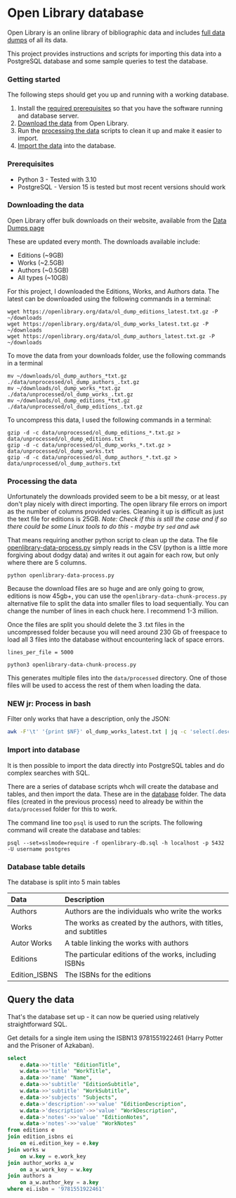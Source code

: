 # Open Library database

Open Library is an online library of bibliographic data and includes [full data dumps](https://openlibrary.org/developers/dumps) of all its data.

This project provides instructions and scripts for importing this data into a PostgreSQL database and some sample queries to test the database.

### Getting started

The following steps should get you up and running with a working database.

1. Install the [required prerequisites](#prerequisites) so that you have the software running and database server.
2. [Download the data](#downloading-the-data) from Open Library.
3. Run the [processing the data](#processing-the-data) scripts to clean it up and make it easier to import.
4. [Import the data](#import-into-database) into the database.

### Prerequisites

- Python 3 - Tested with 3.10
- PostgreSQL - Version 15 is tested but most recent versions should work

### Downloading the data

Open Library offer bulk downloads on their website, available from the [Data Dumps page](https://openlibrary.org/developers/dumps)

These are updated every month. The downloads available include:

- Editions (~9GB)
- Works (~2.5GB)
- Authors (~0.5GB)
- All types (~10GB)

For this project, I downloaded the Editions, Works, and Authors data. The latest can be downloaded using the following commands in a terminal:

```console
wget https://openlibrary.org/data/ol_dump_editions_latest.txt.gz -P ~/downloads
wget https://openlibrary.org/data/ol_dump_works_latest.txt.gz -P ~/downloads
wget https://openlibrary.org/data/ol_dump_authors_latest.txt.gz -P ~/downloads
```

To move the data from your downloads folder, use the following commands in a terminal

```console
mv ~/downloads/ol_dump_authors_*txt.gz ./data/unprocessed/ol_dump_authors_.txt.gz
mv ~/downloads/ol_dump_works_*txt.gz ./data/unprocessed/ol_dump_works_.txt.gz
mv ~/downloads/ol_dump_editions_*txt.gz ./data/unprocessed/ol_dump_editions_.txt.gz
```

To uncompress this data, I used the following commands in a terminal:

```console
gzip -d -c data/unprocessed/ol_dump_editions_*.txt.gz > data/unprocessed/ol_dump_editions.txt
gzip -d -c data/unprocessed/ol_dump_works_*.txt.gz > data/unprocessed/ol_dump_works.txt
gzip -d -c data/unprocessed/ol_dump_authors_*.txt.gz > data/unprocessed/ol_dump_authors.txt
```

### Processing the data

Unfortunately the downloads provided seem to be a bit messy, or at least don't play nicely with direct importing. The open library file errors on import as the number of columns provided varies. Cleaning it up is difficult as just the text file for editions is 25GB. _Note: Check if this is still the case and if so there could be some Linux tools to do this - maybe try `sed` and `awk`_

That means requiring another python script to clean up the data. The file [openlibrary-data-process.py](openlibrary-data-process.py) simply reads in the CSV (python is a little more forgiving about dodgy data) and writes it out again for each row, but only where there are 5 columns.

```console
python openlibrary-data-process.py
```

Because the download files are so huge and are only going to grow, editions is now 45gb+, you can use the `openlibrary-data-chunk-process.py` alternative file to split the data into smaller files to load sequentially. You can change the number of lines in each chuck here. I recommend 1-3 million.

Once the files are split you should delete the 3 .txt files in the uncompressed folder because you will need around 230 Gb of freespace to load all 3 files into the database without encountering lack of space errors.

```
lines_per_file = 5000
```

```console
python3 openlibrary-data-chunk-process.py
```

This generates multiple files into the `data/processed` directory.
One of those files will be used to access the rest of them when loading the data.


### NEW jr: Process in bash

Filter only works that have a description, only the JSON:

```bash
awk -F'\t' '{print $NF}' ol_dump_works_latest.txt | jq -c 'select(.description != null)' > works_with_desc.txt
```

### Import into database

It is then possible to import the data directly into PostgreSQL tables and do complex searches with SQL.

There are a series of database scripts whch will create the database and tables, and then import the data. These are in the [database](database) folder. The data files (created in the previous process) need to already be within the `data/processed` folder for this to work.

The command line too `psql` is used to run the scripts. The following command will create the database and tables:

```console
psql --set=sslmode=require -f openlibrary-db.sql -h localhost -p 5432 -U username postgres
```

### Database table details

The database is split into 5 main tables

| Data          | Description                                                     |
| :------------ | :-------------------------------------------------------------- |
| Authors       | Authors are the individuals who write the works                 |
| Works         | The works as created by the authors, with titles, and subtitles |
| Autor Works   | A table linking the works with authors                          |
| Editions      | The particular editions of the works, including ISBNs           |
| Edition_ISBNS | The ISBNs for the editions                                      |

## Query the data

That's the database set up - it can now be queried using relatively straightforward SQL.

Get details for a single item using the ISBN13 9781551922461 (Harry Potter and the Prisoner of Azkaban).

```sql
select
    e.data->>'title' "EditionTitle",
    w.data->>'title' "WorkTitle",
	a.data->>'name' "Name",
    e.data->>'subtitle' "EditionSubtitle",
    w.data->>'subtitle' "WorkSubtitle",
    e.data->>'subjects' "Subjects",
    e.data->'description'->>'value' "EditionDescription",
    w.data->'description'->>'value' "WorkDescription",
    e.data->'notes'->>'value' "EditionNotes",
    w.data->'notes'->>'value' "WorkNotes"
from editions e
join edition_isbns ei
    on ei.edition_key = e.key
join works w
    on w.key = e.work_key
join author_works a_w
	on a_w.work_key = w.key
join authors a
	on a_w.author_key = a.key
where ei.isbn = '9781551922461'
```

